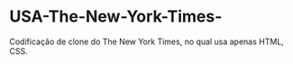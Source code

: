 # USA-The-New-York-Times-
Codificação de clone do The New York Times, no qual usa apenas HTML, CSS.
